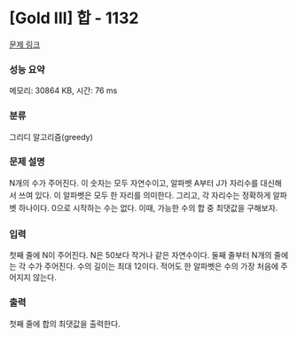 # [Gold III] 합 - 1132 

[문제 링크](https://www.acmicpc.net/problem/1132) 

### 성능 요약

메모리: 30864 KB, 시간: 76 ms

### 분류

그리디 알고리즘(greedy)

### 문제 설명

<p><span style="line-height:1.6em">N개의 수가 주어진다. 이 숫자는 모두 자연수이고, 알파벳 A부터 J가 자리수를 대신해서 쓰여 있다. 이 알파벳은 모두 한 자리를 의미한다. 그리고, 각 자리수는 정확하게 알파벳 하나이다. 0으로 시작하는 수는 없다. 이때, 가능한 수의 합 중 최댓값을 구해보자.</span></p>

### 입력 

 <p>첫째 줄에 N이 주어진다. N은 50보다 작거나 같은 자연수이다. 둘째 줄부터 N개의 줄에는 각 수가 주어진다. 수의 길이는 최대 12이다. 적어도 한 알파벳은 수의 가장 처음에 주어지지 않는다.</p>

### 출력 

 <p>첫째 줄에 합의 최댓값을 출력한다.</p>

